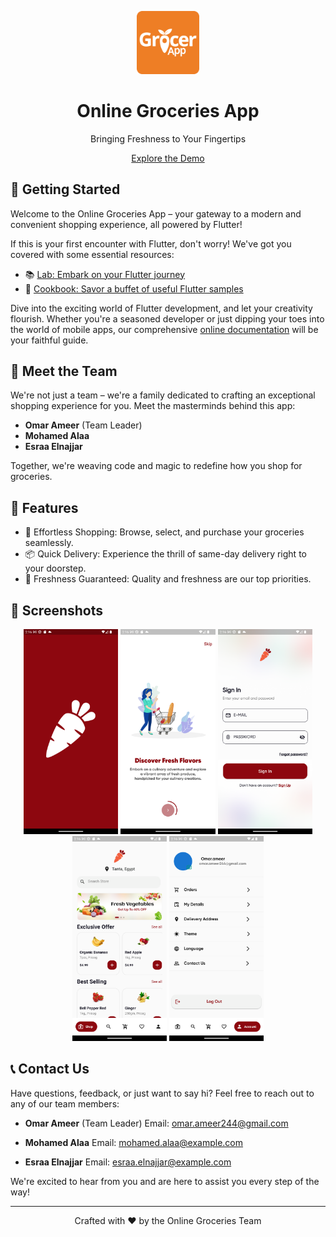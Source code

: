 <p align="center">
  <img src="https://raw.githubusercontent.com/OmarAmeer96/Groceries-Photos/main/Logo.png" alt="Online Groceries App Logo" width="20%">
</p>

<h1 align="center">Online Groceries App</h1>

<p align="center">Bringing Freshness to Your Fingertips</p>

<p align="center">
  <a href="https://yourwebsite.com">
    Explore the Demo
  </a>
</p>

## 🚀 Getting Started

Welcome to the Online Groceries App – your gateway to a modern and convenient shopping experience, all powered by Flutter!

If this is your first encounter with Flutter, don't worry! We've got you covered with some essential resources:

- 📚 [Lab: Embark on your Flutter journey](https://docs.flutter.dev/get-started/codelab)
- 🍔 [Cookbook: Savor a buffet of useful Flutter samples](https://docs.flutter.dev/cookbook)

Dive into the exciting world of Flutter development, and let your creativity flourish. Whether you're a seasoned developer or just dipping your toes into the world of mobile apps, our comprehensive [online documentation](https://docs.flutter.dev/) will be your faithful guide.

## 🎉 Meet the Team

We're not just a team – we're a family dedicated to crafting an exceptional shopping experience for you. Meet the masterminds behind this app:

- **Omar Ameer** (Team Leader)
- **Mohamed Alaa**
- **Esraa Elnajjar**

Together, we're weaving code and magic to redefine how you shop for groceries.

## 🌟 Features

- 🛒 Effortless Shopping: Browse, select, and purchase your groceries seamlessly.
- 📦 Quick Delivery: Experience the thrill of same-day delivery right to your doorstep.
- 🥑 Freshness Guaranteed: Quality and freshness are our top priorities.

## 📸 Screenshots

<p align="center">
  <img src="https://raw.githubusercontent.com/OmarAmeer96/Groceries-Photos/main/screenshot1.png" alt="Screenshot 1" width="30%">
  <img src="https://raw.githubusercontent.com/OmarAmeer96/Groceries-Photos/main/screenshot2.png" alt="Screenshot 2" width="30%">
  <img src="https://raw.githubusercontent.com/OmarAmeer96/Groceries-Photos/main/screenshot3.png" alt="Screenshot 3" width="30%">
  <img src="https://raw.githubusercontent.com/OmarAmeer96/Groceries-Photos/main/screenshot4.png" alt="Screenshot 4" width="30%">
  <img src="https://raw.githubusercontent.com/OmarAmeer96/Groceries-Photos/main/screenshot5.png" alt="Screenshot 5" width="30%">
</p>

## 📞 Contact Us

Have questions, feedback, or just want to say hi? Feel free to reach out to any of our team members:

- **Omar Ameer** (Team Leader)
  Email: [omar.ameer244@gmail.com](mailto:omar.ameer244@gmail.com)

- **Mohamed Alaa**
  Email: [mohamed.alaa@example.com](mailto:mohamed.alaa@example.com)

- **Esraa Elnajjar**
  Email: [esraa.elnajjar@example.com](mailto:esraa.elnajjar@example.com)

We're excited to hear from you and are here to assist you every step of the way!

---

<p align="center">
  Crafted with ❤️ by the Online Groceries Team
</p>
